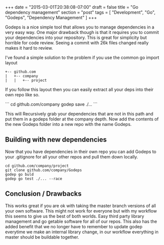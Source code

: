+++
date = "2015-03-01T20:38:08-07:00"
draft = false
title = "Go dependency management"
section = "post"
tags  = [ "Development", "Go", "Godeps", "Dependency Management" ]
+++

<p>Godeps is a nice simple tool that allows you to manage dependencies in a very easy way. One major drawback though is that it requires you to commit your dependencies into your repository. This is great for simplicity but horrible for code review. Seeing a commit with 26k files changed really makes it hard to review.</p>

I've found a simple solution to the problem if you use the common go import layout
```
+-- github.com
|   +-- company
|   |   +-- project
```

<p>If you follow this layout then you can easily extract all your deps into their own repo like so.</p>
```
cd github.com/company
godep save ./...
```
<p>This will Recursively grab your dependencies that are not in this path and put them in a godeps folder at the company depth. Now add the contents of the new Godeps folder into a new repo with the name Godeps. </p>

## Building with new dependencies ##

Now that you have dependencies in their own repo you can add Godeps to your .gitignore for all your other repos and pull them down locally.

```
cd github.com/company/project
git clone github.com/company/Godeps
godep go buld
godep go test ./... --race
```

## Conclusion / Drawbacks ##
This works great if you are ok with taking the master branch versions of all your own software. This might not work for everyone but with my workflow this seems to give us the best of both worlds. Easy third party library management and go getable software for all of our repos. This also has the added benefit that we no longer have to remember to update godep everytime we make an internal library change, in our workflow everything in master should be buildable together.
